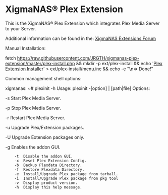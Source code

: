 XigmaNAS® Plex Extension
========================

This is the XigmaNAS® Plex Extension which integrates Plex Media Server to your Server.


Additional information can be found in the: <a href="https://www.xigmanas.com/forums/viewforum.php?f=32">XigmaNAS Extensions Forum</a>



Manual Installation:

fetch https://raw.githubusercontent.com/JRGTH/xigmanas-plex-extension/master/plex-install.php && mkdir -p ext/plex-install && echo '<a href="plex-install.php">Plex Extension Installer</a>' > ext/plex-install/menu.inc && echo -e "\n=> Done!"

Common management shell options:

xigmanas: ~# plexinit -h
Usage: plexinit -[option] | [path|file]
Options:

-s  Start Plex Media Server.

-p  Stop Plex Media Server.

-r  Restart Plex Media Server.

-u  Upgrade Plex/Extension packages.

-U  Upgrade Extension packages only.

-g  Enables the addon GUI.

        -t  Disable the addon GUI.
        -x  Reset Plex Extension Config.
        -b  Backup Plexdata Directory.
        -f  Restore Plexdata Directory.
        -e  Install/Upgrade Plex package from tarball.
        -i  Install/Upgrade Plex package from pkg tool
        -v  Display product version.
        -h  Display this help message.
